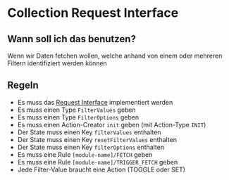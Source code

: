 # Collection Request Interface

## Wann soll ich das benutzen?

Wenn wir Daten fetchen wollen, welche anhand von einem oder mehreren Filtern identifiziert werden können

## Regeln

- Es muss das [Request Interface](./request.md) implementiert werden
- Es muss einen Type `FilterValues` geben
- Es muss einen Type `FilterOptions` geben
- Es muss einen Action-Creator `init` geben (mit Action-Type `INIT`)
- Der State muss einen Key `filterValues` enthalten
- Der State muss einen Key `resetFilterValues` enthalten
- Der State muss einen Key `filterOptions` enthalten
- Es muss eine Rule `[module-name]/FETCH` geben
- Es muss eine Rule `[module-name]/TRIGGER_FETCH` geben
- Jede Filter-Value braucht eine Action (TOGGLE oder SET)
